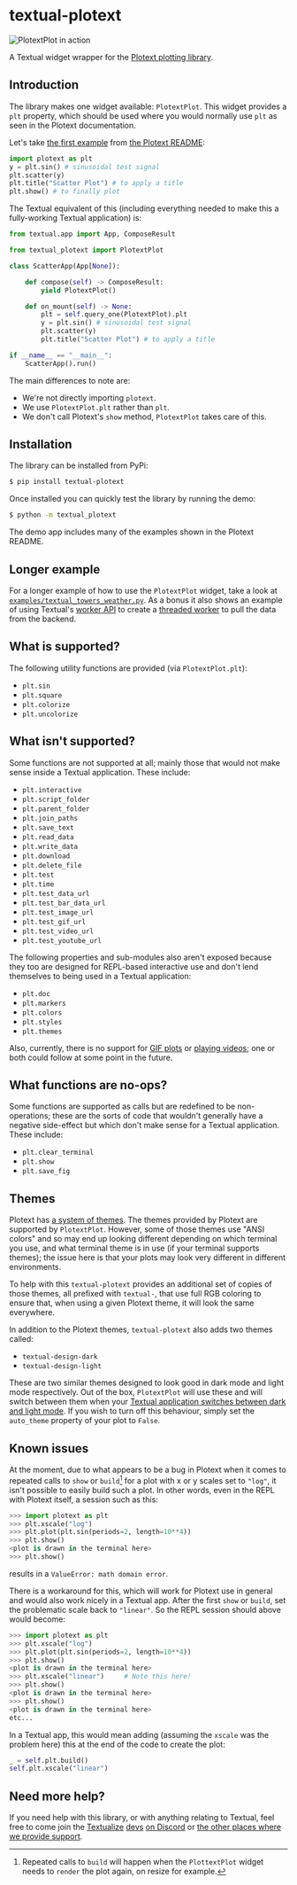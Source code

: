 # textual-plotext

![PlotextPlot in action](https://raw.githubusercontent.com/Textualize/textual-plotext/main/textual-plotext-example.png)

A Textual widget wrapper for the [Plotext plotting
library](https://github.com/piccolomo/plotext).

## Introduction

The library makes one widget available: `PlotextPlot`. This widget provides
a `plt` property, which should be used where you would normally use `plt` as
seen in the Plotext documentation.

Let's take [the first
example](https://github.com/piccolomo/plotext/blob/master/readme/basic.md#scatter-plot)
from [the Plotext README](https://github.com/piccolomo/plotext#readme):

```python
import plotext as plt
y = plt.sin() # sinusoidal test signal
plt.scatter(y)
plt.title("Scatter Plot") # to apply a title
plt.show() # to finally plot
```

The Textual equivalent of this (including everything needed to make this a
fully-working Textual application) is:

```python
from textual.app import App, ComposeResult

from textual_plotext import PlotextPlot

class ScatterApp(App[None]):

    def compose(self) -> ComposeResult:
        yield PlotextPlot()

    def on_mount(self) -> None:
        plt = self.query_one(PlotextPlot).plt
        y = plt.sin() # sinusoidal test signal
        plt.scatter(y)
        plt.title("Scatter Plot") # to apply a title

if __name__ == "__main__":
    ScatterApp().run()
```

The main differences to note are:

- We're not directly importing `plotext`.
- We use `PlotextPlot.plt` rather than `plt`.
- We don't call Plotext's `show` method, `PlotextPlot` takes care of this.

## Installation

The library can be installed from PyPi:

```sh
$ pip install textual-plotext
```

Once installed you can quickly test the library by running the demo:

```sh
$ python -m textual_plotext
```

The demo app includes many of the examples shown in the Plotext README.

## Longer example

For a longer example of how to use the `PlotextPlot` widget, take a look at
[`examples/textual_towers_weather.py`](./examples/textual_towers_weather.py).
As a bonus it also shows an example of using Textual's [worker
API](https://textual.textualize.io/guide/workers/) to create a [threaded
worker](https://textual.textualize.io/guide/workers/#thread-workers) to pull
the data from the backend.

## What is supported?

The following utility functions are provided (via `PlotextPlot.plt`):

- `plt.sin`
- `plt.square`
- `plt.colorize`
- `plt.uncolorize`

## What isn't supported?

Some functions are not supported at all; mainly those that would not make
sense inside a Textual application. These include:

- `plt.interactive`
- `plt.script_folder`
- `plt.parent_folder`
- `plt.join_paths`
- `plt.save_text`
- `plt.read_data`
- `plt.write_data`
- `plt.download`
- `plt.delete_file`
- `plt.test`
- `plt.time`
- `plt.test_data_url`
- `plt.test_bar_data_url`
- `plt.test_image_url`
- `plt.test_gif_url`
- `plt.test_video_url`
- `plt.test_youtube_url`

The following properties and sub-modules also aren't exposed because they
too are designed for REPL-based interactive use and don't lend themselves to
being used in a Textual application:

- `plt.doc`
- `plt.markers`
- `plt.colors`
- `plt.styles`
- `plt.themes`

Also, currently, there is no support for [GIF
plots](https://github.com/piccolomo/plotext/blob/master/readme/image.md#gif-plot) or
[playing
videos](https://github.com/piccolomo/plotext/blob/master/readme/video.md);
one or both could follow at some point in the future.

## What functions are no-ops?

Some functions are supported as calls but are redefined to be
non-operations; these are the sorts of code that wouldn't generally have a
negative side-effect but which don't make sense for a Textual application.
These include:

- `plt.clear_terminal`
- `plt.show`
- `plt.save_fig`

## Themes

Plotext has [a system of
themes](https://github.com/piccolomo/plotext/blob/master/readme/aspect.md#themes).
The themes provided by Plotext are supported by `PlotextPlot`. However, some
of those themes use "ANSI colors" and so may end up looking different
depending on which terminal you use, and what terminal theme is in use (if
your terminal supports themes); the issue here is that your plots may look
very different in different environments.

To help with this `textual-plotext` provides an additional set of copies of
those themes, all prefixed with `textual-`, that use full RGB coloring to
ensure that, when using a given Plotext theme, it will look the same
everywhere.

In addition to the Plotext themes, `textual-plotext` also adds two themes
called:

- `textual-design-dark`
- `textual-design-light`

These are two similar themes designed to look good in dark mode and light
mode respectively. Out of the box, `PlotextPlot` will use these and will
switch between them when your [Textual application switches between dark and
light mode](https://textual.textualize.io/api/app/#textual.app.App.dark). If
you wish to turn off this behaviour, simply set the `auto_theme` property of
your plot to `False`.

## Known issues

At the moment, due to what appears to be a bug in Plotext when it comes to
repeated calls to `show` or `build`[^1] for a plot with x or y scales set to
`"log"`, it isn't possible to easily build such a plot. In other words, even
in the REPL with Plotext itself, a session such as this:

```python
>>> import plotext as plt
>>> plt.xscale("log")
>>> plt.plot(plt.sin(periods=2, length=10**4))
>>> plt.show()
<plot is drawn in the terminal here>
>>> plt.show()
```

results in a `ValueError: math domain error`.

There is a workaround for this, which will work for Plotext use in general
and would also work nicely in a Textual app. After the first `show` or
`build`, set the problematic scale back to `"linear"`. So the REPL session
should above would become:

```python
>>> import plotext as plt
>>> plt.xscale("log")
>>> plt.plot(plt.sin(periods=2, length=10**4))
>>> plt.show()
<plot is drawn in the terminal here>
>>> plt.xscale("linear")     # Note this here!
>>> plt.show()
<plot is drawn in the terminal here>
>>> plt.show()
<plot is drawn in the terminal here>
etc...
```

In a Textual app, this would mean adding (assuming the `xscale` was the
problem here) this at the end of the code to create the plot:

```python
_ = self.plt.build()
self.plt.xscale("linear")
```

## Need more help?

If you need help with this library, or with anything relating to Textual,
feel free to come join the [Textualize](https://www.textualize.io/)
[devs](https://www.textualize.io/about-us/) [on
Discord](https://discord.gg/Enf6Z3qhVr) or [the other places where we
provide support](https://textual.textualize.io/help/).

[^1]: Repeated calls to `build` will happen when the `PlottextPlot` widget
    needs to `render` the plot again, on resize for example.

